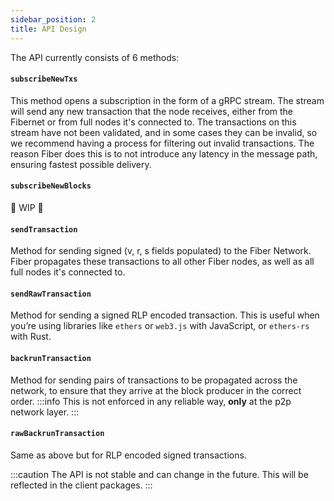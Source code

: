 ```yaml
---
sidebar_position: 2
title: API Design
---
```

The API currently consists of 6 methods:

#### `subscribeNewTxs`
This method opens a subscription in the form of a gRPC stream. The stream will send any new transaction that the node receives, either from the Fibernet
or from full nodes it's connected to. The transactions on this stream have not been validated, and in some cases they can be invalid, so we recommend
having a process for filtering out invalid transactions. The reason Fiber does this is to not introduce any latency in the message path, ensuring fastest possible
delivery.

#### `subscribeNewBlocks`
🚧 WIP 🚧

#### `sendTransaction`
Method for sending signed (v, r, s fields populated) to the Fiber Network. Fiber propagates these transactions to all other Fiber nodes, as well as all full nodes
it's connected to.

#### `sendRawTransaction`
Method for sending a signed RLP encoded transaction. This is useful when you’re using libraries like `ethers` or `web3.js` with JavaScript, or `ethers-rs` with Rust.

#### `backrunTransaction`
Method for sending pairs of transactions to be propagated across the network, to ensure that they arrive at the block producer in the correct order. 
:::info
This is not enforced in any reliable way, **only** at the p2p network layer.
:::

#### `rawBackrunTransaction`
Same as above but for RLP encoded signed transactions.

:::caution
The API is not stable and can change in the future. This will be reflected in the client packages.
:::